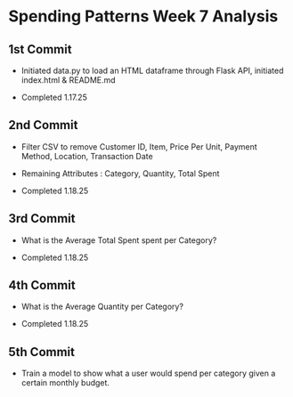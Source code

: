 # Spending Patterns Week 7 Analysis

## 1st Commit

- Initiated data.py to load an HTML dataframe through Flask API, initiated index.html & README.md

- Completed 1.17.25

## 2nd Commit

- Filter CSV to remove Customer ID, Item, Price Per Unit, Payment Method, Location, Transaction Date

- Remaining Attributes : Category, Quantity, Total Spent

- Completed 1.18.25

## 3rd Commit

- What is the Average Total Spent spent per Category?

- Completed 1.18.25

## 4th Commit

- What is the Average Quantity per Category?

- Completed 1.18.25

## 5th Commit

- Train a model to show what a user would spend per category given a certain monthly budget.